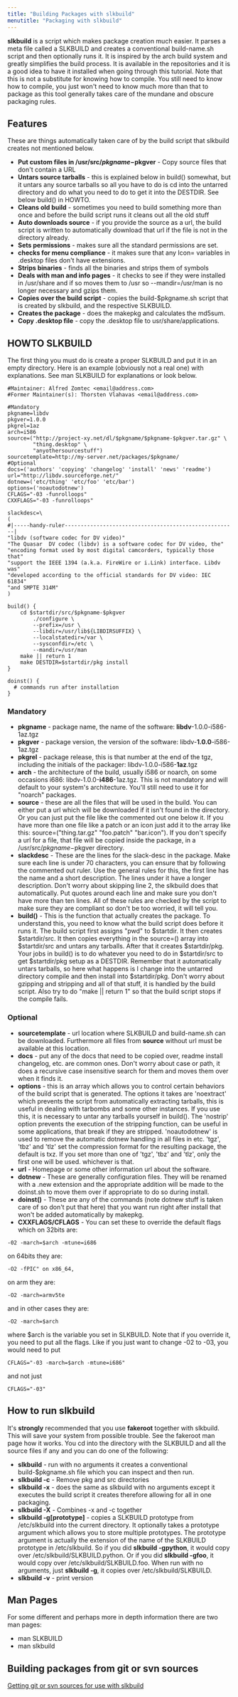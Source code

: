```yaml
---
title: "Building Packages with slkbuild"
menutitle: "Packaging with slkbuild"
---
```


**slkbuild** is a script which makes package creation much easier. It parses a
meta file called a SLKBUILD and creates a conventional build-name.sh script and
then optionally runs it. It is inspired by the arch build system and greatly
simplifies the build process. It is available in the repositories and it is a
good idea to have it installed when going through this tutorial. Note that this
is not a substitute for knowing how to compile. You still need to know how to
compile, you just won't need to know much more than that to package as this
tool generally takes care of the mundane and obscure packaging rules.

## Features 

These are things automatically taken care of by the build script that slkbuild creates not mentioned below.

* **Put custom files in /usr/src/$pkgname-$pkgver** - Copy source files that
don't contain a URL
* **Untars source tarballs** - this is explained below in build() somewhat, but
it untars any source tarballs so all you have to do is cd into the untarred
directory and do what you need to do to get it into the DESTDIR. See below
build() in HOWTO.
* **Cleans old build** - sometimes you need to build something more than once
and before the build script runs it cleans out all the old stuff
* **Auto downloads source** - if you provide the source as a url, the build
script is written to automatically download that url if the file is not in the
directory already.
* **Sets permissions** - makes sure all the standard permissions are set.
* **checks for menu compliance** - it makes sure that any Icon= variables in
.desktop files don't have extensions.
* **Strips binaries** - finds all the binaries and strips them of symbols
* **Deals with man and info pages** - it checks to see if they were installed
in /usr/share and if so moves them to /usr so --mandir=/usr/man is no longer
necessary and gzips them.
* **Copies over the build script** - copies the build-$pkgname.sh script that
is created by slkbuild, and the respective SLKBUILD.
* **Creates the package** - does the makepkg and calculates the md5sum.
* **Copy .desktop file** - copy the .desktop file to usr/share/applications.

## HOWTO SLKBUILD 

The first thing you must do is create a proper SLKBUILD and put it in an empty directory. Here is an example (obviously not a real one) with explanations. See man SLKBUILD for explanations or look below.

```
#Maintainer: Alfred Zomtec <email@address.com>
#Former Maintainer(s): Thorsten Vlahavas <email@address.com>

#Mandatory
pkgname=libdv
pkgver=1.0.0
pkgrel=1az
arch=i586
source=("http://project-xy.net/dl/$pkgname/$pkgname-$pkgver.tar.gz" \
        "thing.desktop" \
        "anyothersourcestuff")
sourcetemplate=http://my-server.net/packages/$pkgname/
#Optional
docs=('authors' 'copying' 'changelog' 'install' 'news' 'readme')
url="http://libdv.sourceforge.net/"
dotnew=('etc/thing' 'etc/foo' 'etc/bar')
options=('noautodotnew')
CFLAGS="-03 -funrolloops"
CXXFLAGS="-03 -funrolloops"

slackdesc=\
(
#|-----handy-ruler------------------------------------------------------|
"libdv (software codec for DV video)"
"The Quasar  DV codec (libdv) is a software codec for DV video, the"
"encoding format used by most digital camcorders, typically those that"
"support the IEEE 1394 (a.k.a. FireWire or i.Link) interface. Libdv was"
"developed according to the official standards for DV video: IEC 61834"
"and SMPTE 314M"
)

build() {
	cd $startdir/src/$pkgname-$pkgver
		./configure \
		--prefix=/usr \
		--libdir=/usr/lib${LIBDIRSUFFIX} \
		--localstatedir=/var \
		--sysconfdir=/etc \
		--mandir=/usr/man
	make || return 1
	make DESTDIR=$startdir/pkg install
}

doinst() {
  # commands run after installation
}
```

### Mandatory 

* **pkgname** - package name, the name of the software:
**libdv**-1.0.0-i586-1az.tgz
* **pkgver** - package version, the version of the software:
libdv-**1.0.0**-i586-1az.tgz
* **pkgrel** - package release, this is that number at the end of the tgz,
including the initials of the packager: libdv-1.0.0-i586-**1az**.tgz
* **arch** - the architecture of the build, usually i586 or noarch, on some
occasions i686: libdv-1.0.0-**i486**-1az.tgz. This
is not mandatory and will default to your system's architecture. You'll still
need to use it for "noarch" packages.
* **source** - these are all the files that will be used in the build. You can
either put a url which will be downloaded if it isn't found in the directory.
Or you can just put the file like the commented out one below it. If you have
more than one file like a patch or an icon just add it to the array like this:
source=("thing.tar.gz" "foo.patch" "bar.icon"). If you don't specify a url for
a file, that file will be copied inside the package, in a
/usr/src/$pkgname-$pkgver directory.
* **slackdesc** - These are the lines for the slack-desc in the package. Make
sure each line is under 70 characters, you can ensure that by following the
commented out ruler. Use the general rules for this, the first line has the
name and a short description. The lines under it have a longer description.
Don't worry about skipping line 2, the slkbuild does that automatically. Put
quotes around each line and make sure you don't have more than ten lines. All
of these rules are checked by the script to make sure they are compliant so
don't be too worried, it will tell you.
* **build()** - This is the function that actually creates the package. To
understand this, you need to know what the build script does before it runs it.
The build script first assigns "pwd" to $startdir. It then creates
$startdir/src. It then copies everything in the source=() array into
$startdir/src and untars any tarballs. After that it creates $startdir/pkg.
Your jobs in build() is to do whatever you need to do in $startdir/src to get
$startdir/pkg setup as a DESTDIR.  Remember that it automatically untars
tarballs, so here what happens is I change into the untarred directory compile
and then install into $startdir/pkg. Don't worry about gzipping and stripping
and all of that stuff, it is handled by the build script. Also try to do "make
|| return 1" so that the build script stops if the compile fails.

### Optional 

* **sourcetemplate** - url location where SLKBUILD and build-name.sh can be
downloaded. Furthermore all files from __source__ without url must be available
at this location.
* **docs** - put any of the docs that need to be copied over, readme install
changelog, etc. are common ones. Don't worry about case or path, it does a
recursive case insensitive search for them and moves them over when it finds
it.
* **options** - this is an array which allows you to control certain behaviors
of the build script that is generated. The options it takes are 'noextract'
which prevents the script from automatically extracting tarballs, this is
useful in dealing with tarbombs and some other instances. If you use this, it
is necessary to untar any tarballs yourself in build(). The 'nostrip' option
prevents the execution of the stripping function, can be useful in some
applications, that break if they are stripped. 'noautodotnew' is used to remove
the automatic dotnew handling in all files in etc. 'tgz', 'tbz' and 'tlz' set
the compression format for the resulting package, the default is txz. If you
set more than one of 'tgz', 'tbz' and 'tlz',  only the first one will be used.
whichever is that.
* **url** - Homepage or some other information url about the software.
* **dotnew** - These are generally configuration files. They will be renamed
with a .new extension and the appropriate addition will be made to the
doinst.sh to move them over if appropriate to do so during install.
* **doinst()** - These are any of the commands (note dotnew stuff is taken care
of so don't put that here) that you want run right after install that won't be
added automatically by makepkg.
* **CXXFLAGS/CFLAGS** - You can set these to override the default flags which
on 32bits are:
```
-02 -march=$arch -mtune=i686
```
on 64bits they are:
```
-O2 -fPIC" on x86_64,
```
on arm they are:
```
-O2 -march=armv5te
```
and in other cases they are:
```
-O2 -march=$arch
```
where $arch is the variable you set in SLKBUILD. Note that if you override it, you need to
put all the flags. Like if you just want to change -02 to -03, you would need
to put
```
CFLAGS="-03 -march=$arch -mtune=i686"
```
and not just
```
CFLAGS="-03"
```

## How to run slkbuild 

It's **strongly** recommended that you use __fakeroot__ together with slkbuild.
This will save your system from possible trouble. See the fakeroot man page how
it works. You cd into the directory with the SLKBUILD and all the source files
if any and you can do one of the following:

* **slkbuild** - run with no arguments it creates a conventional
build-$pkgname.sh file which you can inspect and then run.
* **slkbuild -c** - Remove pkg and src directories
* **slkbuild -x** - does the same as slkbuild with no arguments except it
executes the build script it creates therefore allowing for all in one
packaging.
* **slkbuild -X** - Combines -x and -c together
* **slkbuild -g[prototype]** - copies a SLKBUILD prototype from /etc/slkbuild
into the current directory. It optionally takes a prototype argument which
allows you to store multiple prototypes. The prototype argument is actually the
extension of the name of the SLKBUILD prototype in /etc/slkbuild. So if you did
**slkbuild -gpython**, it would copy over /etc/slkbuild/SLKBUILD.python. Or if
you did **slkbuild -gfoo**, it would copy over /etc/slkbuild/SLKBUILD.foo. When
run with no arguments, just **slkbuild -g**, it copies over
/etc/slkbuild/SLKBUILD.
* **slkbuild -v** - print version

## Man Pages 

For some different and perhaps more in depth information there are two man pages:
* man SLKBUILD
* man slkbuild

## Building packages from git or svn sources 

[Getting git or svn sources for use with slkbuild](/dev/packaging/git-svn-sources-with-slkbuild/)

